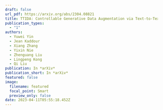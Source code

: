 ```yaml
---
draft: false
url_pdf: https://arxiv.org/abs/2304.08821
title: TTIDA: Controllable Generative Data Augmentation via Text-to-Text and Text-to-Image Models
publication_types:
  - "1"
authors:
  - Yuwei Yin
  - Jean Kaddour
  - Xiang Zhang
  - Yixin Nie
  - Zhenguang Liu
  - Lingpeng Kong
  - Qi Liu
publication: In *arXiv*
publication_short: In *arXiv*
featured: false
image:
  filename: featured
  focal_point: Smart
  preview_only: false
date: 2023-04-11T05:55:18.452Z
---
```

